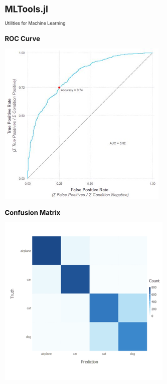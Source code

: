 # MLTools.jl
Utilities for Machine Learning

## ROC Curve
![](demo/roc.png)


## Confusion Matrix
![](demo/cmp.png)

